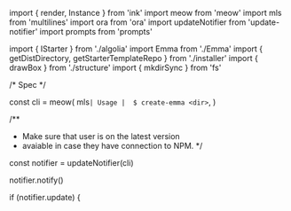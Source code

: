 
import { render, Instance } from 'ink'
import meow from 'meow'
import mls from 'multilines'
import ora from 'ora'
import updateNotifier from 'update-notifier'
import prompts from 'prompts'

import { IStarter } from './algolia'
import Emma from './Emma'
import { getDistDirectory, getStarterTemplateRepo } from './installer'
import { drawBox } from './structure'
import { mkdirSync } from 'fs'

/* Spec */

const cli = meow(
  mls`
  | Usage
  |  $ create-emma <dir>
  `,
)

/**
 * Make sure that user is on the latest version
 * avaiable in case they have connection to NPM.
 */

const notifier = updateNotifier(cli)

notifier.notify()

if (notifier.update) {</dir>
